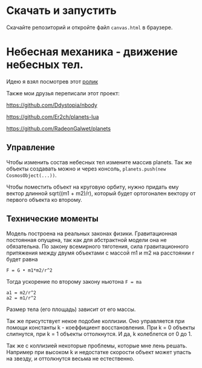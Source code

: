 # Скачать и запустить
Скачайте репозиторий и откройте файл `canvas.html` в браузере.

# Небесная механика - движение небесных тел.
Идею я взял посмотрев этот [ролик](https://youtu.be/fBC3cCsCEzA)

Также мои друзья переписали этот проект: 

https://github.com/Ddystopia/nbody

https://github.com/Er2ch/planets-lua

https://github.com/RadeonGalwet/planets

## Управление
Чтобы изменить состав небесных тел измените массив planets.
Так же объекты создавать можно и через консоль, `planets.push(new CosmosObject(...))`.

Чтобы поместить объект на круговую орбиту, нужно придать ему вектор длинной sqrt((m1 + m2)/r), который будет ортогонален вектору от первого объекта ко второму. 

## Технические моменты
Модель построена на реальных законах физики.
Гравитационная постоянная опущена, так как для абстрактной модели она не обязательна.
По закону всемирного тяготения, сила гравитационного притяжения между двумя объектами с массой m1 и m2 на расстоянии r будет равна
```
F = G • m1*m2/r^2
```
Тогда ускорение по второму закону ньютона `F = ma`
```
a1 = m2/r^2
a2 = m1/r^2
```

Размер тела (его площадь) зависит от его массы.

Так же присутствует некое подобие коллизии.
Оно управляется при помощи константы k - коеффициент восстановления. 
При k = 0 объекты слипнутся, при k = 1 объекты оттолкнутся. 
И да, k колеблется от 0 до 1.

Так же с коллизией некоторые проблемы, которые мне лень решать. 
Например при высоком k и недостатке скорости объект может упасть на звезду, и оттолкнутся весьма не естественно.
